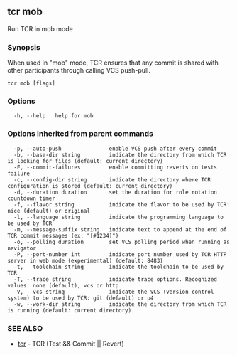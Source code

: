 ## tcr mob

Run TCR in mob mode

### Synopsis


When used in "mob" mode, TCR ensures that any commit
is shared with other participants through calling VCS push-pull.


```
tcr mob [flags]
```

### Options

```
  -h, --help   help for mob
```

### Options inherited from parent commands

```
  -p, --auto-push               enable VCS push after every commit
  -b, --base-dir string         indicate the directory from which TCR is looking for files (default: current directory)
  -F, --commit-failures         enable committing reverts on tests failure
  -c, --config-dir string       indicate the directory where TCR configuration is stored (default: current directory)
  -d, --duration duration       set the duration for role rotation countdown timer
  -f, --flavor string           indicate the flavor to be used by TCR: nice (default) or original
  -l, --language string         indicate the programming language to be used by TCR
  -m, --message-suffix string   indicate text to append at the end of TCR commit messages (ex: "[#1234]")
  -o, --polling duration        set VCS polling period when running as navigator
  -P, --port-number int         indicate port number used by TCR HTTP server in web mode (experimental) (default: 8483)
  -t, --toolchain string        indicate the toolchain to be used by TCR
  -T, --trace string            indicate trace options. Recognized values: none (default), vcs or http
  -V, --vcs string              indicate the VCS (version control system) to be used by TCR: git (default) or p4
  -w, --work-dir string         indicate the directory from which TCR is running (default: current directory)
```

### SEE ALSO

* [tcr](tcr.md)	 - TCR (Test && Commit || Revert)

